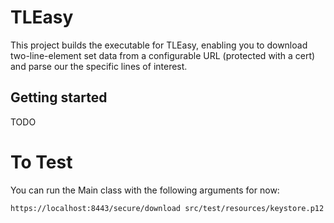 # TLEasy
This project builds the executable for TLEasy, enabling you to download two-line-element set data from a configurable URL (protected with a cert) and parse our the specific lines of interest.

## Getting started
TODO

# To Test
You can run the Main class with the following arguments for now:
```bash
https://localhost:8443/secure/download src/test/resources/keystore.p12 realm1p@ss src/test/resources/truststore.p12 realm1p@ss
```